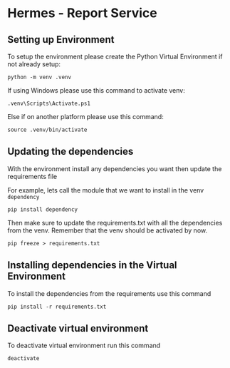 # Hermes - Report Service

## Setting up Environment

To setup the environment please create the Python Virtual Environment if not already setup:
```
python -m venv .venv
```
If using Windows please use this command to activate venv:
```
.venv\Scripts\Activate.ps1
```
Else if on another platform please use this command:
```
source .venv/bin/activate
```
## Updating the dependencies

With the environment install any dependencies you want then update the requirements file

For example, lets call the module that we want to install in the venv ``dependency``
```
pip install dependency
```
Then make sure to update the requirements.txt with all the dependencies from the venv. Remember that the venv should be activated by now. 
```
pip freeze > requirements.txt
```
## Installing dependencies in the Virtual Environment

To install the dependencies from the requirements use this command
```
pip install -r requirements.txt
```

## Deactivate virtual environment
To deactivate virtual environment run this command
```
deactivate
```